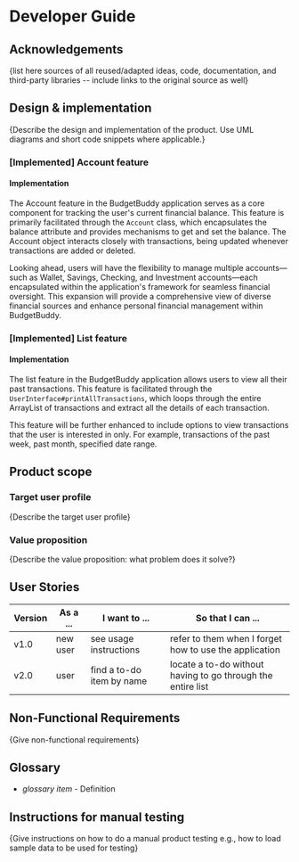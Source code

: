 # Developer Guide

## Acknowledgements

{list here sources of all reused/adapted ideas, code, documentation, and third-party libraries -- include links to the original source as well}

## Design & implementation

{Describe the design and implementation of the product. Use UML diagrams and short code snippets where applicable.}

### [Implemented] Account feature
#### Implementation
The Account feature in the BudgetBuddy application serves as a core component for tracking the user's current financial 
balance. This feature is primarily facilitated through the `Account` class, which encapsulates the balance attribute and
provides mechanisms to get and set the balance. The Account object interacts closely with transactions, being updated 
whenever transactions are added or deleted.

Looking ahead, users will have the flexibility to manage multiple accounts—such as Wallet, Savings, Checking, and 
Investment accounts—each encapsulated within the application's framework for seamless financial oversight. This 
expansion will provide a comprehensive view of diverse financial sources and enhance personal financial management 
within BudgetBuddy.

### [Implemented] List feature
#### Implementation
The list feature in the BudgetBuddy application allows users to view all their past transactions. This feature is
facilitated through the `UserInterface#printAllTransactions`, which loops through the entire ArrayList of transactions
and extract all the details of each transaction.

This feature will be further enhanced to include options to view transactions that the user is interested in only. For
example, transactions of the past week, past month, specified date range.

## Product scope
### Target user profile

{Describe the target user profile}

### Value proposition

{Describe the value proposition: what problem does it solve?}

## User Stories

|Version| As a ... | I want to ... | So that I can ...|
|--------|----------|---------------|------------------|
|v1.0|new user|see usage instructions|refer to them when I forget how to use the application|
|v2.0|user|find a to-do item by name|locate a to-do without having to go through the entire list|

## Non-Functional Requirements

{Give non-functional requirements}

## Glossary

* *glossary item* - Definition

## Instructions for manual testing

{Give instructions on how to do a manual product testing e.g., how to load sample data to be used for testing}
